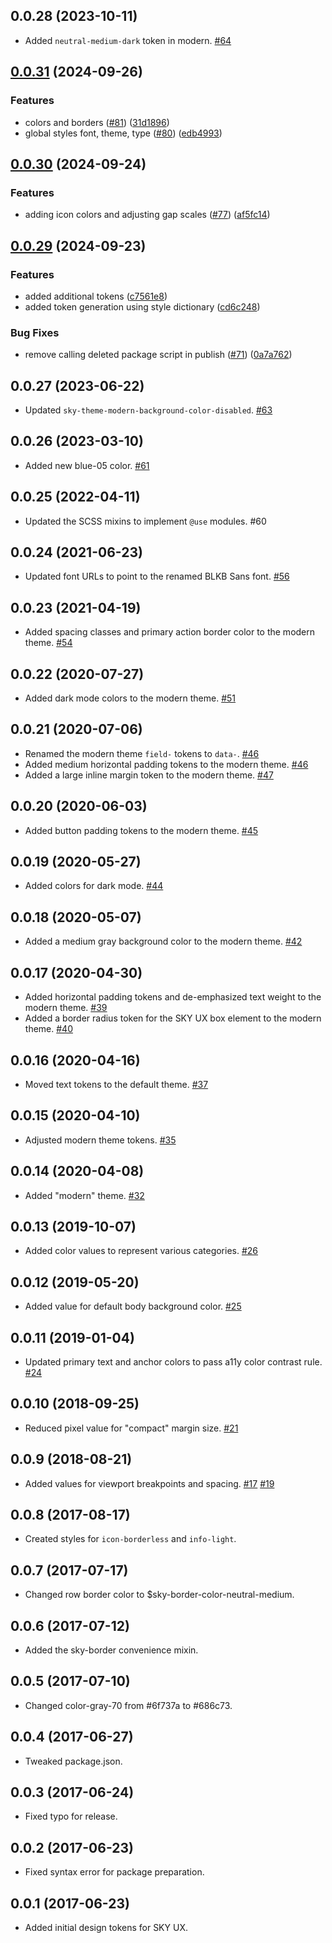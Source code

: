 ## 0.0.28 (2023-10-11)

- Added `neutral-medium-dark` token in modern. [#64](https://github.com/blackbaud/skyux-design-tokens/pull/64)

## [0.0.31](https://github.com/blackbaud/skyux-design-tokens/compare/0.0.30...0.0.31) (2024-09-26)


### Features

* colors and borders ([#81](https://github.com/blackbaud/skyux-design-tokens/issues/81)) ([31d1896](https://github.com/blackbaud/skyux-design-tokens/commit/31d1896f755bb683240f4bd1c80fdfcaf8870068))
* global styles font, theme, type ([#80](https://github.com/blackbaud/skyux-design-tokens/issues/80)) ([edb4993](https://github.com/blackbaud/skyux-design-tokens/commit/edb4993cc463d4c2855f2aface88a0fbfd48542a))

## [0.0.30](https://github.com/blackbaud/skyux-design-tokens/compare/0.0.29...0.0.30) (2024-09-24)


### Features

* adding icon colors and adjusting gap scales ([#77](https://github.com/blackbaud/skyux-design-tokens/issues/77)) ([af5fc14](https://github.com/blackbaud/skyux-design-tokens/commit/af5fc1401ce70abd189e2e77a37fcf7f183c1487))

## [0.0.29](https://github.com/blackbaud/skyux-design-tokens/compare/v0.0.29...0.0.29) (2024-09-23)


### Features

* added additional tokens ([c7561e8](https://github.com/blackbaud/skyux-design-tokens/commit/c7561e8f0d28d75b9f345a3e56d9ec8dcc469c6a))
* added token generation using style dictionary ([cd6c248](https://github.com/blackbaud/skyux-design-tokens/commit/cd6c24829dfd0a3b0afcc5c9cf066e29f171402f))


### Bug Fixes

* remove calling deleted package script in publish ([#71](https://github.com/blackbaud/skyux-design-tokens/issues/71)) ([0a7a762](https://github.com/blackbaud/skyux-design-tokens/commit/0a7a76254dc3c4c27c861c89a8052ac727ed35d9))

## 0.0.27 (2023-06-22)

- Updated `sky-theme-modern-background-color-disabled`. [#63](https://github.com/blackbaud/skyux-design-tokens/pull/63)

## 0.0.26 (2023-03-10)

- Added new blue-05 color. [#61](https://github.com/blackbaud/skyux-design-tokens/pull/61)

## 0.0.25 (2022-04-11)

- Updated the SCSS mixins to implement `@use` modules. #60

## 0.0.24 (2021-06-23)

- Updated font URLs to point to the renamed BLKB Sans font. [#56](https://github.com/blackbaud/skyux-design-tokens/pull/56)

## 0.0.23 (2021-04-19)

- Added spacing classes and primary action border color to the modern theme. [#54](https://github.com/blackbaud/skyux-design-tokens/pull/54)

## 0.0.22 (2020-07-27)

- Added dark mode colors to the modern theme. [#51](https://github.com/blackbaud/skyux-design-tokens/pull/51)

## 0.0.21 (2020-07-06)

- Renamed the modern theme `field-` tokens to `data-`. [#46](https://github.com/blackbaud/skyux-design-tokens/pull/46)
- Added medium horizontal padding tokens to the modern theme. [#46](https://github.com/blackbaud/skyux-design-tokens/pull/46)
- Added a large inline margin token to the modern theme. [#47](https://github.com/blackbaud/skyux-design-tokens/pull/47)

## 0.0.20 (2020-06-03)

- Added button padding tokens to the modern theme. [#45](https://github.com/blackbaud/skyux-design-tokens/pull/45)

## 0.0.19 (2020-05-27)

- Added colors for dark mode. [#44](https://github.com/blackbaud/skyux-design-tokens/pull/44)

## 0.0.18 (2020-05-07)

- Added a medium gray background color to the modern theme. [#42](https://github.com/blackbaud/skyux-design-tokens/pull/42)

## 0.0.17 (2020-04-30)

- Added horizontal padding tokens and de-emphasized text weight to the modern theme. [#39](https://github.com/blackbaud/skyux-design-tokens/pull/39)
- Added a border radius token for the SKY UX box element to the modern theme. [#40](https://github.com/blackbaud/skyux-design-tokens/pull/40)

## 0.0.16 (2020-04-16)

- Moved text tokens to the default theme. [#37](https://github.com/blackbaud/skyux-design-tokens/pull/37)

## 0.0.15 (2020-04-10)

- Adjusted modern theme tokens. [#35](https://github.com/blackbaud/skyux-design-tokens/pull/35)

## 0.0.14 (2020-04-08)

- Added "modern" theme. [#32](https://github.com/blackbaud/skyux-design-tokens/pull/32)

## 0.0.13 (2019-10-07)

- Added color values to represent various categories. [#26](https://github.com/blackbaud/skyux-design-tokens/pull/26)

## 0.0.12 (2019-05-20)

- Added value for default body background color. [#25](https://github.com/blackbaud/skyux-design-tokens/pull/25)

## 0.0.11 (2019-01-04)

- Updated primary text and anchor colors to pass a11y color contrast rule. [#24](https://github.com/blackbaud/skyux-design-tokens/pull/24)

## 0.0.10 (2018-09-25)

- Reduced pixel value for "compact" margin size. [#21](https://github.com/blackbaud/skyux-design-tokens/pull/21)

## 0.0.9 (2018-08-21)

- Added values for viewport breakpoints and spacing. [#17](https://github.com/blackbaud/skyux-design-tokens/pull/17) [#19](https://github.com/blackbaud/skyux-design-tokens/pull/19)

## 0.0.8 (2017-08-17)

  - Created styles for `icon-borderless` and `info-light`.

## 0.0.7 (2017-07-17)

  - Changed row border color to $sky-border-color-neutral-medium.

## 0.0.6 (2017-07-12)

  - Added the sky-border convenience mixin.

## 0.0.5 (2017-07-10)

  - Changed color-gray-70 from #6f737a to #686c73.

## 0.0.4 (2017-06-27)

  - Tweaked package.json.

## 0.0.3 (2017-06-24)

  - Fixed typo for release.

## 0.0.2 (2017-06-23)

  - Fixed syntax error for package preparation.

## 0.0.1 (2017-06-23)

  - Added initial design tokens for SKY UX.
